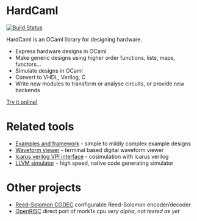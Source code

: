 # HardCaml 

[![Build Status](https://travis-ci.org/ujamjar/hardcaml.svg?branch=master)](https://travis-ci.org/ujamjar/hardcaml)

HardCaml is an OCaml library for designing hardware.

* Express hardware designs in OCaml
* Make generic designs using higher order functions, lists, maps, functors...
* Simulate designs in OCaml
* Convert to VHDL, Verilog, C
* Write new modules to transform or analyse circuits, or provide new backends

[Try it online!](http://ujamjar.github.io/hardcaml)

# Related tools

* [Examples and framework](https://github.com/ujamjar/hardcaml-examples) - simple to mildly complex example designs
* [Waveform viewer](https://github.com/ujamjar/hardcaml-waveterm) - terminal based digital waveform viewer 
* [Icarus verilog VPI interface](https://github.com/ujamjar/hardcaml-vpi) - cosimulation with Icarus verilog
* [LLVM simulator](https://github.com/ujamjar/hardcaml-llvmsim) - high speed, native code generating simulator

# Other projects

* [Reed-Solomon CODEC](https://github.com/ujamjar/hardcaml-reedsolomon) configurable Reed-Solomon encoder/decoder
* [OpenRISC](https://github.com/ujamjar/hardcaml-mor1kx) direct port of mork1x cpu _very alpha, not tested as yet_

